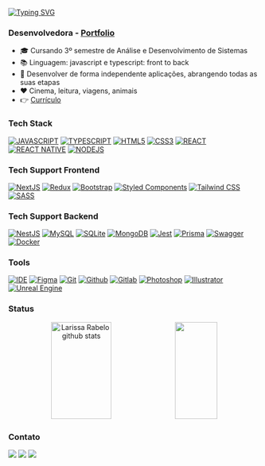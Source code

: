 <!-- # Larissa Rabelo 👋 -->
[![Typing SVG](https://readme-typing-svg.demolab.com?font=Fira+Code&size=24&pause=1000&color=20A1F2&width=435&lines=Larissa+Rabelo+%F0%9F%91%8B)](https://git.io/typing-svg)

### Desenvolvedora - [Portfolio](https://www.larissarabelo.com)

- 🎓 Cursando 3º semestre de Análise e Desenvolvimento de Sistemas
- 📚 Linguagem: javascript e typescript: front to back
- 🎯 Desenvolver de forma independente aplicações, abrangendo todas as suas etapas
- ❤️ Cinema, leitura, viagens, animais
- 👉 [Currículo](https://github.com/laripeanuts/laripeanuts/blob/master/docs/curriculo-larissa-rabelo.pdf)

### Tech Stack

[![JAVASCRIPT](https://img.shields.io/badge/JavaScript-F7DF1E?style=for-the-badge&logo=javascript&logoColor=white)](https://developer.mozilla.org/pt-BR/docs/Web/JavaScript)
[![TYPESCRIPT](https://img.shields.io/badge/TypeScript-007ACC?style=for-the-badge&logo=typescript&logoColor=white)](https://www.typescriptlang.org/)
[![HTML5](https://img.shields.io/badge/HTML5-E34F26?style=for-the-badge&logo=html5&logoColor=white)](https://developer.mozilla.org/pt-BR/docs/Web/HTML)
[![CSS3](https://img.shields.io/badge/CSS3-1572B6?style=for-the-badge&logo=css3&logoColor=white)](https://developer.mozilla.org/pt-BR/docs/Web/CSS)
[![REACT](https://img.shields.io/badge/React-61DAFB?style=for-the-badge&logo=react&logoColor=white)](https://https://reactjs.org/)
[![REACT NATIVE](https://img.shields.io/badge/React_Native-20232A?style=for-the-badge&logo=react&logoColor=61DAFB)](https://reactnative.dev/)
[![NODEJS](https://img.shields.io/badge/Node.js-339933?style=for-the-badge&logo=nodedotjs&logoColor=white)](https://nextjs.org/)
<!-- [![Svelte](https://img.shields.io/badge/Svelte-4A4A55?style=for-the-badge&logo=svelte&logoColor=FF3E00)](https://svelte.dev/) -->

### Tech Support Frontend

[![NextJS](https://img.shields.io/badge/next.js-000000?style=for-the-badge&logo=nextdotjs&logoColor=white)](https://nextjs.org/)
[![Redux](https://img.shields.io/badge/Redux-593D88?style=for-the-badge&logo=redux&logoColor=white)](https://redux.js.org/)
[![Bootstrap](https://img.shields.io/badge/Bootstrap-7534f9?style=for-the-badge&logo=bootstrap&logoColor=white)](https://getbootstrap.com/)
[![Styled Components](https://img.shields.io/badge/styled--components-DB7093?style=for-the-badge&logo=styled-components&logoColor=white)](https://styled-components.com/)
[![Tailwind CSS](https://img.shields.io/badge/Tailwind_CSS-38B2AC?style=for-the-badge&logo=tailwind-css&logoColor=white)](https://tailwindcss.com/)
[![SASS](https://img.shields.io/badge/Sass-CC6699?style=for-the-badge&logo=sass&logoColor=white)](https://sass-lang.com/)
<!-- [![Storybook](https://img.shields.io/badge/Storybook-F84682?style=for-the-badge&logo=storybook&logoColor=white)](https://storybook.js.org/docs/react/get-started/install) -->
<!-- [![Strapi](https://img.shields.io/badge/strapi-2e7eea?style=for-the-badge&logo=strapi&logoColor=white)](https://strapi.io/) -->

### Tech Support Backend

[![NestJS](https://img.shields.io/badge/nestjs-E0234E?style=for-the-badge&logo=nestjs&logoColor=white)](https://jestjs.io/)
[![MySQL](https://img.shields.io/badge/MySQL-005C84?style=for-the-badge&logo=mysql&logoColor=white)](https://www.mysql.com/)
[![SQLite](https://img.shields.io/badge/SQLite-07405E?style=for-the-badge&logo=sqlite&logoColor=white)](https://www.sqlite.org/index.html)
[![MongoDB](https://img.shields.io/badge/MongoDB-4EA94B?style=for-the-badge&logo=mongodb&logoColor=white)](https://www.mongodb.com/)
[![Jest](https://img.shields.io/badge/Jest-C21325?style=for-the-badge&logo=jest&logoColor=white)](https://jestjs.io/)
[![Prisma](https://img.shields.io/badge/Prisma-3982CE?style=for-the-badge&logo=Prisma&logoColor=white)](https://prisma.pub/)
[![Swagger](https://img.shields.io/badge/Swagger-85EA2D?style=for-the-badge&logo=swagger&logoColor=white)](https://swagger.io/)
[![Docker](https://img.shields.io/badge/Docker-2496ED?style=for-the-badge&logo=docker&logoColor=white)](https://www.docker.com/)
<!-- [![GraphQL](https://img.shields.io/badge/GraphQl-E10098?style=for-the-badge&logo=graphql&logoColor=white)](https://graphql.org/) -->
<!-- [![Kubernetes](https://img.shields.io/badge/Kubernetes-326CE5?style=for-the-badge&logo=kubernetes&logoColor=white)](https://kubernetes.io/)
[![AWS](https://img.shields.io/badge/Amazon_AWS-232F3E?style=for-the-badge&logo=amazon-aws&logoColor=white)](https://aws.amazon.com/pt/) -->

### Tools

[![IDE](https://img.shields.io/badge/VSCode-0078D4?style=for-the-badge&logo=visual%20studio%20code&logoColor=white)](https://code.visualstudio.com/)
[![Figma](https://img.shields.io/badge/Figma-F24E1E?style=for-the-badge&logo=figma&logoColor=white)](https://www.figma.com/)
[![Git](https://img.shields.io/badge/Git-E34F26?style=for-the-badge&logo=git&logoColor=white)](https://git-scm.com/)
[![Github](https://img.shields.io/badge/Github-121212?style=for-the-badge&logo=github&logoColor=white)](https://github.com/)
[![Gitlab](https://img.shields.io/badge/GitLab-330F63?style=for-the-badge&logo=gitlab&logoColor=white)](https://gitlab.com/)
[![Photoshop](https://img.shields.io/badge/Adobe%20Photoshop-31A8FF?style=for-the-badge&logo=Adobe%20Photoshop&logoColor=black)](https://adobe.com/photoshop)
[![Illustrator](https://img.shields.io/badge/Adobe%20Illustrator-FF9A00?style=for-the-badge&logo=adobe%20illustrator&logoColor=white)](https://adobe.com/illustrator)
[![Unreal Engine](https://img.shields.io/badge/-Unreal%20Engine-313131?style=for-the-badge&logo=unreal-engine&logoColor=white)](https://www.unrealengine.com/)

### Status

<div align="center" >  
  <img width="49%" height="195px" src="https://github-readme-stats.vercel.app/api?username=laripeanuts&show_icons=true&count_private=true&hide_border=true&title_color=FFC800&icon_color=00D7D7&text_color=00D7D7&bg_color=0d1117" alt="Larissa Rabelo github stats" /> 
  <img width="41%" height="195px" src="https://github-readme-stats.vercel.app/api/top-langs/?username=laripeanuts&layout=compact&hide_border=true&title_color=FFC800&text_color=00bfbf&bg_color=0d1117&langs_count=6&hide=javascript" />
</div>

### Contato

<p align="left">
  <a target="_blank" href="https://www.linkedin.com/in/larissarabelolf/" alt="Linkedin">
    <img src="https://img.shields.io/badge/LinkedIn-0077B5?style=for-the-badge&logo=linkedin&logoColor=white" target="_blank"></a>
  <a target="_blank" href="mailto:larissarabelolf@gmail.com" alt="E-mail">
    <img src="https://img.shields.io/badge/Gmail-D14836?style=for-the-badge&logo=gmail&logoColor=white" target="_blank"></a>
  <a target="_blank" href="https://www.twitter.com/laripeanuts" alt="E-mail">
    <img src="https://img.shields.io/badge/Twitter-1A8CD8?style=for-the-badge&logo=twitter&logoColor=white" target="_blank"></a>
</p>
